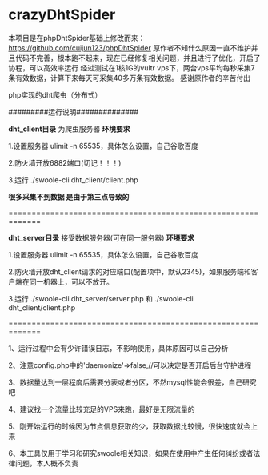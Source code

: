 crazyDhtSpider
====== 
 本项目是在phpDhtSpider基础上修改而来：https://github.com/cuijun123/phpDhtSpider
 原作者不知什么原因一直不维护并且代码不完善，根本跑不起来，现在已经修复相关问题，并且进行了优化，开启了协程，可以高效率运行
 经过测试在1核1G的vultr vps下，两台vps平均每秒采集7条有效数据，计算下来每天可采集40多万条有效数据。
 感谢原作者的辛苦付出

php实现的dht爬虫（分布式）

#########运行说明##############

**dht_client目录** 为爬虫服务器 **环境要求**

1.设置服务器 ulimit -n 65535，具体怎么设置，自己谷歌百度

2.防火墙开放6882端口(切记！！！)

3.运行 ./swoole-cli dht_client/client.php

**很多采集不到数据 是由于第三点导致的**

=============================================================

**dht_server目录** 接受数据服务器(可在同一服务器) **环境要求**

1.设置服务器 ulimit -n 65535，具体怎么设置，自己谷歌百度

2.防火墙开放dht_client请求的对应端口(配置项中，默认2345)，如果服务端和客户端在同一机器上，可以不放开。

3.运行 ./swoole-cli dht_server/server.php 和 ./swoole-cli dht_client/client.php

=============================================================

1、运行过程中会有少许错误日志，不影响使用，具体原因可以自己分析

2、注意config.php中的'daemonize'=>false,//可以决定是否开启后台守护进程

3、数据量达到一层程度后需要分表或者分区，不然mysql性能会很差，自己研究吧

4、建议找一个流量比较充足的VPS来跑，最好是无限流量的

5、刚开始运行的时候因为节点信息获取的少，获取数据比较慢，很快速度就会上来

6、本工具仅用于学习和研究swoole相关知识，如果在使用中产生任何纠纷或者法律问题，本人概不负责
